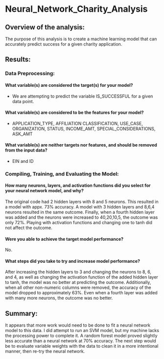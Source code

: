# Neural_Network_Charity_Analysis

## Overview of the analysis: 

The purpose of this analysis is to create a machine learning model that can accurately predict success for a given charity application.

## Results:

### Data Preprocessing:

#### What variable(s) are considered the target(s) for your model?

 - We are attempting to predict the variable IS_SUCCESSFUL for a given data point.

#### What variable(s) are considered to be the features for your model?

 - APPLICATION_TYPE,	AFFILIATION	CLASSIFICATION,	USE_CASE,	ORGANIZATION,	STATUS,	INCOME_AMT,	SPECIAL_CONSIDERATIONS,	ASK_AMT

#### What variable(s) are neither targets nor features, and should be removed from the input data?

 - EIN and ID

### Compiling, Training, and Evaluating the Model:

#### How many neurons, layers, and activation functions did you select for your neural network model, and why?


The original code had 2 hidden layers with 8 and 5 neurons.  This resulted in a model with appx. 73% accuracy.  A model with 3 hidden layers and 8,6,4 neurons resulted in the same outcome.  Finally, when a fourth hidden layer was added and the neurons were increased to 40,20,10,5, the outcome was only 72%.  Playing with activation functions and changing one to tanh did not affect the outcome.

#### Were you able to achieve the target model performance?

No.

#### What steps did you take to try and increase model performance?
After increasing the hidden layers to 3 and changing the neurons to 8, 6, and 4, as well as changing the activation function of the added hidden layer to tanh, the model was no better at predicting the outcome.  Additionally, when all other non-numeric columns were removed, the accuracy of the model dropped to approximately 63%.  Even when a fourth layer was added with many more neurons, the outcome was no better.

## Summary: 

It appears that more work would need to be done to fit a neural network model to this data.  I did attempt to run an SVM model, but my machine lacks the processing power to complete it.  A random forest model proved slightly less accurate than a neural network at 70% accuracy.  The next step would be to evaluate variable weights with the data to clean it in a more intentional manner, then re-try the neural network.

